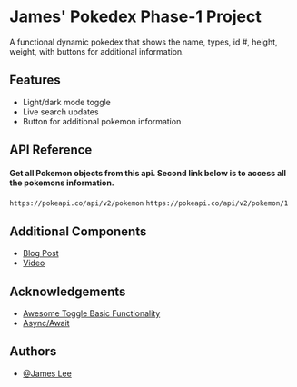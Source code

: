 
# James' Pokedex Phase-1 Project

A functional dynamic pokedex that shows the name, types, id #, height,
weight, with buttons for additional information.

## Features

- Light/dark mode toggle
- Live search updates
- Button for additional pokemon information



## API Reference

#### Get all Pokemon objects from this api. Second link below is to access all the pokemons information.

```https://pokeapi.co/api/v2/pokemon```
```https://pokeapi.co/api/v2/pokemon/1```

## Additional Components
- [Blog Post](https://medium.com/@j.lee1203/looping-through-fetch-requests-to-access-the-nested-objects-b5708eabe728)
- [Video](https://youtu.be/0PXcLytfz2Q)



## Acknowledgements

 - [Awesome Toggle Basic Functionality](https://www.codeinwp.com/snippets/dark-mode-toggle-button-javascript/)
 - [Async/Await](https://javascript.info/async-await)


## Authors

- [@James Lee](https://www.github.com/jlee1203)

